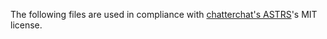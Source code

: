 The following files are used in compliance with [chatterchat's ASTRS](https://github.com/chatterchats/ASTRS)'s MIT license.